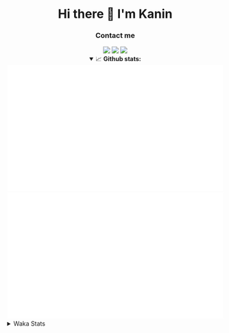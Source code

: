 <div align="center">
 <h1>Hi there 👋 I'm Kanin</h1>
 <h3>Contact me</h3>
 <a href="mailto:im@kanin.dev"><img src="https://img.shields.io/badge/gmail-%23D14836.svg?&style=for-the-badge&logo=gmail&logoColor=white"/></a>
 <a href="https://twitter.com/KaninDev"><img src="https://img.shields.io/badge/twitter-%231DA1F2.svg?&style=for-the-badge&logo=twitter&logoColor=white"/></a>
 <a href="https://www.linkedin.com/in/KaninDev"><img src="https://img.shields.io/badge/linkedin-%230077B5.svg?&style=for-the-badge&logo=linkedin&logoColor=white"/></a>
<details open>
  <summary>📈 <b>Github stats:</b></summary>
  <img src="https://github.com/Kanin/Kanin/blob/master/scripts/GitHubStats/generated/overview.svg"/>
  <img src="https://github.com/Kanin/Kanin/blob/master/scripts/GitHubStats/generated/languages.svg"/>
</details>
</div>

<details>
 <summary>Waka Stats</summary>

<!--START_SECTION:waka-->
![Profile Views](http://img.shields.io/badge/Profile%20Views-15-blue)

![Lines of code](https://img.shields.io/badge/From%20Hello%20World%20I%27ve%20Written-786241%20lines%20of%20code-blue)

**🐱 My Github Data** 

> 🏆 381 Contributions in the Year 2020
 > 
> 📦 10.4 kB Used in Github's Storage 
 > 
> 🚫 Not Opted to Hire
 > 
> 📜 7 Public Repositories
 > 
> 🔑 3 Private Repositories 

**I'm an Early 🐤** 

```text
🌞 Morning    88 commits     ██████░░░░░░░░░░░░░░░░░░░   24.79% 
🌆 Daytime    123 commits    ████████░░░░░░░░░░░░░░░░░   34.65% 
🌃 Evening    81 commits     █████░░░░░░░░░░░░░░░░░░░░   22.82% 
🌙 Night      63 commits     ████░░░░░░░░░░░░░░░░░░░░░   17.75%

```
📅 **I'm Most Productive on Sunday** 

```text
Monday       65 commits     ████░░░░░░░░░░░░░░░░░░░░░   18.31% 
Tuesday      44 commits     ███░░░░░░░░░░░░░░░░░░░░░░   12.39% 
Wednesday    51 commits     ███░░░░░░░░░░░░░░░░░░░░░░   14.37% 
Thursday     34 commits     ██░░░░░░░░░░░░░░░░░░░░░░░   9.58% 
Friday       43 commits     ███░░░░░░░░░░░░░░░░░░░░░░   12.11% 
Saturday     43 commits     ███░░░░░░░░░░░░░░░░░░░░░░   12.11% 
Sunday       75 commits     █████░░░░░░░░░░░░░░░░░░░░   21.13%

```


📊 **This Week I Spent My Time On** 

```text
⌚︎ Time Zone: America/New_York

💬 Programming Languages: 
Python                   2 hrs 24 mins       ██████████████████████░░░   89.49% 
YAML                     16 mins             ██░░░░░░░░░░░░░░░░░░░░░░░   10.17% 
JSON                     0 secs              ░░░░░░░░░░░░░░░░░░░░░░░░░   0.34% 
Git Config               0 secs              ░░░░░░░░░░░░░░░░░░░░░░░░░   0.0% 
virtualenv               0 secs              ░░░░░░░░░░░░░░░░░░░░░░░░░   0.0%

🔥 Editors: 
PyCharm                  2 hrs 41 mins       █████████████████████████   100.0%

🐱‍💻 Projects: 
Naila.py                 2 hrs 40 mins       █████████████████████████   99.83% 
TomsBot                  0 secs              ░░░░░░░░░░░░░░░░░░░░░░░░░   0.17%

💻 Operating System: 
Linux                    2 hrs 40 mins       █████████████████████████   99.83% 
Windows                  0 secs              ░░░░░░░░░░░░░░░░░░░░░░░░░   0.17%

```

**I Mostly Code in Python** 

```text
Python                   17 repos            ███████████████████░░░░░░   77.27% 
JavaScript               2 repos             ██░░░░░░░░░░░░░░░░░░░░░░░   9.09% 
Kotlin                   1 repo              █░░░░░░░░░░░░░░░░░░░░░░░░   4.55% 
HTML                     1 repo              █░░░░░░░░░░░░░░░░░░░░░░░░   4.55% 
Java                     1 repo              █░░░░░░░░░░░░░░░░░░░░░░░░   4.55%

```


**Timeline**

![Chart not found](https://raw.githubusercontent.com/Kanin/Kanin/master/charts/bar_graph.png) 


<!--END_SECTION:waka-->
</details>
